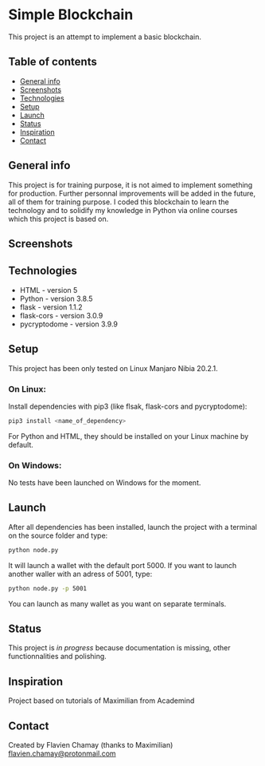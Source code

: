 # Simple Blockchain
This project is an attempt to implement a basic blockchain.

## Table of contents
* [General info](#general-info)
* [Screenshots](#screenshots)
* [Technologies](#technologies)
* [Setup](#setup)
* [Launch](#launch)
* [Status](#status)
* [Inspiration](#inspiration)
* [Contact](#contact)

## General info
This project is for training purpose, it is not aimed to implement something for production.
Further personnal improvements will be added in the future, all of them for training purpose.
I coded this blockchain to learn the technology and to solidify my knowledge in Python via online courses which this project is based on. 

## Screenshots

## Technologies
* HTML - version 5
* Python - version 3.8.5
* flask - version 1.1.2
* flask-cors - version 3.0.9
* pycryptodome - version 3.9.9

## Setup
This project has been only tested on Linux Manjaro Nibia 20.2.1.
### On Linux:
Install dependencies with pip3 (like flsak, flask-cors and pycryptodome):
```bash
pip3 install <name_of_dependency>
```
For Python and HTML, they should be installed on your Linux machine by default.

### On Windows:
No tests have been launched on Windows for the moment.

## Launch
After all dependencies has been installed, launch the project with a terminal on the source folder and type:
```bash
python node.py
```
It will launch a wallet with the default port 5000.
If you want to launch another waller with an adress of 5001, type:
```bash
python node.py -p 5001
```
You can launch as many wallet as you want on separate terminals.

## Status
This project is _in progress_ because documentation is missing, other functionnalities and polishing.

## Inspiration
Project based on tutorials of Maximilian from Academind

## Contact
Created by Flavien Chamay (thanks to Maximilian) [flavien.chamay@protonmail.com](https://protonmail.com)
